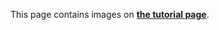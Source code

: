 
This page contains images on [**the tutorial page**](https://github.com/muhendis/Design-of-Generalized-regression-neural-networks-library-from-scratch/blob/master/README.md).

